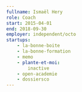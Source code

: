 ```yaml
---
fullname: Ismaël Hery
role: Coach
start: 2015-04-01
end: 2018-09-30
employer: independent/octo
startups:
    - la-bonne-boite
    - la-bonne-formation
    - memo
    - plante-et-moi:
        inactive
    - open-academie
    - dossiersco
---
```

